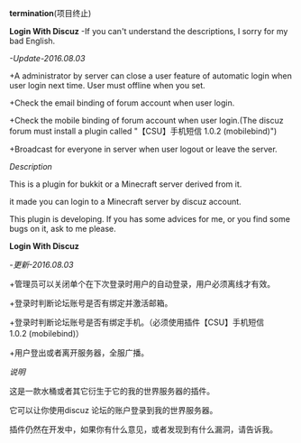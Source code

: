 
**termination**(项目终止)

**Login With Discuz** -If you can't understand the descriptions, I sorry for my bad English.

*-Update-2016.08.03*

+A administrator by server can close a user feature of automatic login when user login next time. User must offline when you set.

+Check the email binding of forum account when user login.

+Check the mobile binding of forum account when user login.(The discuz forum must install a plugin called "【CSU】手机短信 1.0.2 (mobilebind)")

+Broadcast for everyone in server when user logout or leave the server.

*Description*

This is a plugin for bukkit or a Minecraft server derived from it.

it made you can login to a Minecraft server by discuz account.



This plugin is developing. If you has some advices for me, or you find some bugs on it, ask to me please.



**Login With Discuz**

*-更新-2016.08.03*

+管理员可以关闭单个在下次登录时用户的自动登录，用户必须离线才有效。

+登录时判断论坛账号是否有绑定并激活邮箱。

+登录时判断论坛账号是否有绑定手机。（必须使用插件【CSU】手机短信 1.0.2 (mobilebind)）

+用户登出或者离开服务器，全服广播。

*说明*

这是一款水桶或者其它衍生于它的我的世界服务器的插件。

它可以让你使用discuz 论坛的账户登录到我的世界服务器。



插件仍然在开发中，如果你有什么意见，或者发现到有什么漏洞，请告诉我。
